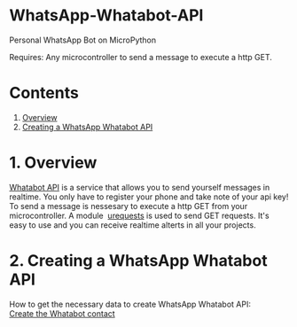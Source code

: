 # WhatsApp-Whatabot-API
Personal WhatsApp Bot on MicroPython

Requires: Any microcontroller to send a message to execute a http GET.

# Contents

1. [Overview](./README.md#1-overview)
2. [Creating a WhatsApp Whatabot API](./README.md#2-creating)

# 1. Overview

[Whatabot API](https://whatabot.net/#about_section) is a service that allows you to send yourself messages in realtime. You only have to register your phone and take note of your api key! To send a message is nessesary to execute a http GET from your microcontroller. A module  [urequests](https://makeblock-micropython-api.readthedocs.io/en/latest/public_library/Third-party-libraries/urequests.html) is used to send GET requests. It's easy to use and you can receive realtime alterts in all your projects.

# 2. Creating a WhatsApp Whatabot API
How to get the necessary data to create WhatsApp Whatabot API:  
[Create the Whatabot contact](https://whatabot.net/#about_section)

